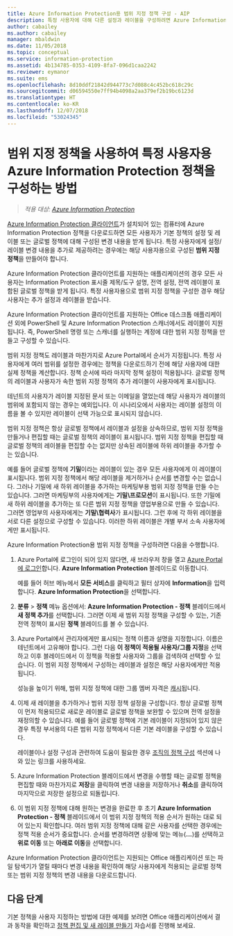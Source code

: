 ```yaml
---
title: Azure Information Protection용 범위 지정 정책 구성 - AIP
description: 특정 사용자에 대해 다른 설정과 레이블을 구성하려면 Azure Information Protection용 범위 지정 정책을 구성해야 합니다.
author: cabailey
ms.author: cabailey
manager: mbaldwin
ms.date: 11/05/2018
ms.topic: conceptual
ms.service: information-protection
ms.assetid: 4b134785-0353-4109-8fa7-096d1caa2242
ms.reviewer: eymanor
ms.suite: ems
ms.openlocfilehash: 8d10ddf21842d944773c7d088c4c452bc618c29c
ms.sourcegitcommit: d06594550e7ff94b4098a2aa379ef2b19bc6123d
ms.translationtype: HT
ms.contentlocale: ko-KR
ms.lasthandoff: 12/07/2018
ms.locfileid: "53024345"
---
```

# <a name="how-to-configure-the-azure-information-protection-policy-for-specific-users-by-using-scoped-policies"></a>범위 지정 정책을 사용하여 특정 사용자용 Azure Information Protection 정책을 구성하는 방법

>*적용 대상: [Azure Information Protection](https://azure.microsoft.com/pricing/details/information-protection)*

[Azure Information Protection 클라이언트](https://www.microsoft.com/en-us/download/details.aspx?id=53018)가 설치되어 있는 컴퓨터에 Azure Information Protection 정책을 다운로드하면 모든 사용자가 기본 정책의 설정 및 레이블 또는 글로벌 정책에 대해 구성된 변경 내용을 받게 됩니다. 특정 사용자에게 설정/레이블 변경 내용을 추가로 제공하려는 경우에는 해당 사용자용으로 구성된 **범위 지정 정책**을 만들어야 합니다.

Azure Information Protection 클라이언트를 지원하는 애플리케이션의 경우 모든 사용자는 Information Protection 표시줄 제목/도구 설명, 전역 설정, 전역 레이블이 포함된 글로벌 정책을 받게 됩니다. 특정 사용자용으로 범위 지정 정책을 구성한 경우 해당 사용자는 추가 설정과 레이블을 받습니다. 

Azure Information Protection 클라이언트를 지원하는 Office 데스크톱 애플리케이션 외에 PowerShell 및 Azure Information Protection 스캐너에서도 레이블이 지원됩니다. 즉, PowerShell 명령 또는 스캐너를 실행하는 계정에 대한 범위 지정 정책을 만들고 구성할 수 있습니다. 

범위 지정 정책도 레이블과 마찬가지로 Azure Portal에서 순서가 지정됩니다. 특정 사용자에게 여러 범위를 설정한 경우에는 정책을 다운로드하기 전에 해당 사용자에 대한 실제 정책을 계산합니다. 정책 순서에 따라 마지막 정책 설정이 적용됩니다. 글로벌 정책의 레이블과 사용자가 속한 범위 지정 정책의 추가 레이블이 사용자에게 표시됩니다.

테넌트의 사용자가 레이블 지정된 문서 또는 이메일을 열었는데 해당 사용자가 레이블의 범위에 포함되지 않는 경우는 예외입니다. 이 시나리오에서 사용자는 레이블 설정의 이름을 볼 수 있지만 레이블이 선택 가능으로 표시되지 않습니다.  

범위 지정 정책은 항상 글로벌 정책에서 레이블과 설정을 상속하므로, 범위 지정 정책을 만들거나 편집할 때는 글로벌 정책의 레이블이 표시됩니다. 범위 지정 정책을 편집할 때 글로벌 정책의 레이블을 편집할 수는 없지만 상속된 레이블에 하위 레이블을 추가할 수는 있습니다.

예를 들어 글로벌 정책에 **기밀**이라는 레이블이 있는 경우 모든 사용자에게 이 레이블이 표시됩니다. 범위 지정 정책에서 해당 레이블을 제거하거나 순서를 변경할 수는 없습니다. 그러나 기밀에 새 하위 레이블을 추가하는 마케팅부용 범위 지정 정책을 만들 수는 있습니다. 그러면 마케팅부의 사용자에게는 **기밀\프로모션**이 표시됩니다. 또한 기밀에 새 하위 레이블을 추가하는 또 다른 범위 지정 정책을 영업부용으로 만들 수 있습니다. 그러면 영업부의 사용자에게는 **기밀\협력사**가 표시됩니다.  그런 후에 각 하위 레이블을 서로 다른 설정으로 구성할 수 있습니다. 이러한 하위 레이블은 개별 부서 소속 사용자에게만 표시됩니다.

Azure Information Protection용 범위 지정 정책을 구성하려면 다음을 수행합니다.

1. Azure Portal에 로그인이 되어 있지 않다면, 새 브라우저 창을 열고 [Azure Portal에 로그인](configure-policy.md#signing-in-to-the-azure-portal)합니다. **Azure Information Protection** 블레이드로 이동합니다.

    예를 들어 허브 메뉴에서 **모든 서비스**를 클릭하고 필터 상자에 **Information**을 입력합니다. **Azure Information Protection**을 선택합니다.

2. **분류** > **정책** 메뉴 옵션에서: **Azure Information Protection - 정책** 블레이드에서 **새 정책 추가**를 선택합니다. 그러면 이제 새 범위 지정 정책을 구성할 수 있는, 기존 전역 정책이 표시된 **정책** 블레이드를 볼 수 있습니다.

3. Azure Portal에서 관리자에게만 표시되는 정책 이름과 설명을 지정합니다. 이름은 테넌트에서 고유해야 합니다. 그런 다음 **이 정책이 적용될 사용자/그룹 지정**을 선택하고 이후 블레이드에서 이 정책을 적용할 사용자와 그룹을 검색하여 선택할 수 있습니다. 이 범위 지정 정책에서 구성하는 레이블과 설정은 해당 사용자에게만 적용됩니다.
    
    성능을 높이기 위해, 범위 지정 정책에 대한 그룹 멤버 자격은 [캐시](prepare.md#group-membership-caching-by-azure-information-protection)됩니다.

4. 이제 새 레이블을 추가하거나 범위 지정 정책 설정을 구성합니다. 항상 글로벌 정책이 먼저 적용되므로 새로운 레이블로 글로벌 정책을 보완할 수 있으며 전역 설정을 재정의할 수 있습니다. 예를 들어 글로벌 정책에 기본 레이블이 지정되어 있지 않은 경우 특정 부서용의 다른 범위 지정 정책에서 다른 기본 레이블을 구성할 수 있습니다.

    레이블이나 설정 구성과 관련하여 도움이 필요한 경우 [조직의 정책 구성](configure-policy.md#configuring-your-organizations-policy) 섹션에 나와 있는 링크를 사용하세요.

6. Azure Information Protection 블레이드에서 변경을 수행할 때는 글로벌 정책을 편집할 때와 마찬가지로 **저장**을 클릭하여 변경 내용을 저장하거나 **취소**를 클릭하여 마지막으로 저장한 설정으로 되돌립니다. 

7. 이 범위 지정 정책에 대해 원하는 변경을 완료한 후 초기 **Azure Information Protection - 정책** 블레이드에서 이 범위 지정 정책의 적용 순서가 원하는 대로 되어 있는지 확인합니다. 여러 범위 지정 정책에 대해 같은 사용자를 선택한 경우에는 정책 적용 순서가 중요합니다. 순서를 변경하려면 상황에 맞는 메뉴(**...**)를 선택하고 **위로 이동** 또는 **아래로 이동**을 선택합니다. 

Azure Information Protection 클라이언트는 지원되는 Office 애플리케이션 또는 파일 탐색기가 열릴 때마다 변경 내용을 확인하여 해당 사용자에게 적용되는 글로벌 정책 또는 범위 지정 정책의 변경 내용을 다운로드합니다.

## <a name="next-steps"></a>다음 단계

기본 정책을 사용자 지정하는 방법에 대한 예제를 보려면 Office 애플리케이션에서 결과 동작을 확인하고 [정책 편집 및 새 레이블 만들기](infoprotect-quick-start-tutorial.md) 자습서를 진행해 보세요.
